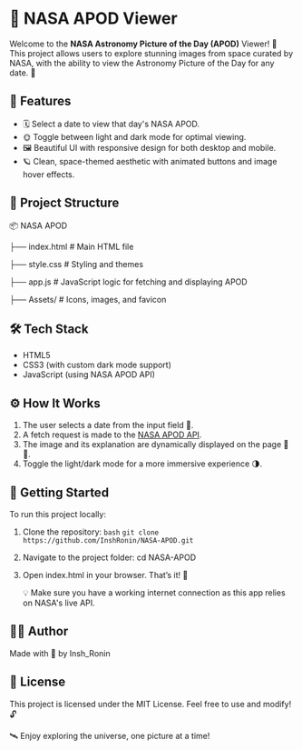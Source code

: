 # 🌌 NASA APOD Viewer

Welcome to the **NASA Astronomy Picture of the Day (APOD)** Viewer! 🚀  
This project allows users to explore stunning images from space curated by NASA, with the ability to view the Astronomy Picture of the Day for any date. 🌠

## 🔭 Features

- 🗓️ Select a date to view that day's NASA APOD.
- 🌞 Toggle between light and dark mode for optimal viewing.
- 🖼️ Beautiful UI with responsive design for both desktop and mobile.
- 🪐 Clean, space-themed aesthetic with animated buttons and image hover effects.

## 📁 Project Structure

📦 NASA APOD

├── index.html # Main HTML file

├── style.css # Styling and themes

├── app.js # JavaScript logic for fetching and displaying APOD

├── Assets/ # Icons, images, and favicon


## 🛠️ Tech Stack

- HTML5  
- CSS3 (with custom dark mode support)  
- JavaScript (using NASA APOD API)

## ⚙️ How It Works

1. The user selects a date from the input field 📅.
2. A fetch request is made to the [NASA APOD API](https://api.nasa.gov/).
3. The image and its explanation are dynamically displayed on the page 📸📃.
4. Toggle the light/dark mode for a more immersive experience 🌗.

## 🚀 Getting Started

To run this project locally:

1. Clone the repository:
   ```bash```
  ``` git clone https://github.com/InshRonin/NASA-APOD.git ```

2. Navigate to the project folder:
   cd NASA-APOD

3. Open index.html in your browser. That’s it! 🎉

    💡 Make sure you have a working internet connection as this app relies on NASA's live API.


## 🧑‍💻 Author
Made with 💙 by Insh_Ronin


## 📜 License
This project is licensed under the MIT License. Feel free to use and modify! 🔓

🛰️ Enjoy exploring the universe, one picture at a time! 
